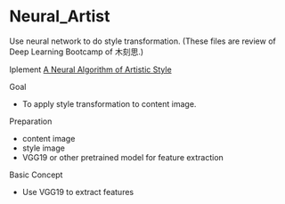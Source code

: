 # Neural_Artist
Use neural network to do style transformation.
(These files are review of Deep Learning Bootcamp of 木刻思.)

Iplement [A Neural Algorithm of Artistic Style](https://arxiv.org/pdf/1508.06576.pdf)

Goal
- To apply style transformation to content image.

Preparation
- content image
- style image
- VGG19 or other pretrained model for feature extraction

Basic Concept
- Use VGG19 to extract features



